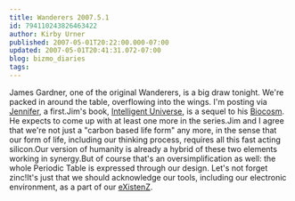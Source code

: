```yaml
---
title: Wanderers 2007.5.1
id: 794110243826463422
author: Kirby Urner
published: 2007-05-01T20:22:00.000-07:00
updated: 2007-05-01T20:41:31.072-07:00
blog: bizmo_diaries
tags: 
---
```


James Gardner, one of the original Wanderers, is a big draw tonight. We're packed in around the table, overflowing into the wings. I'm posting via [Jennifer](http://controlroom.blogspot.com/2007/04/business-transaction.html), a first.Jim's book, [Intelligent Universe](http://www.amazon.com/Intelligent-Universe-Emerging-Mind-Cosmos/dp/1564149196/ref=sr_1_1/102-7157796-0201762), is a sequel to his [Biocosm](http://www.amazon.com/Biocosm-Scientific-Evolution-Intelligent-Architect/dp/1930722265).  He expects to come up with at least one more in the series.Jim and I agree that we're not just a "carbon based life form" any more, in the sense that our form of life, including our thinking process, requires all this fast acting silicon.Our version of humanity is already a hybrid of these two elements working in synergy.But of course that's an oversimplification as well: the whole Periodic Table is expressed through our design. Let's not forget zinc!It's just that we should acknowledge our tools, including our electronic environment, as a part of our [eXistenZ](http://www.imdb.com/title/tt0120907/).
